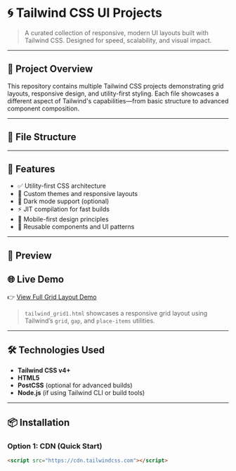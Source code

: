# 🌀 Tailwind CSS UI Projects

> A curated collection of responsive, modern UI layouts built with Tailwind CSS. Designed for speed, scalability, and visual impact.

---

## 📁 Project Overview

This repository contains multiple Tailwind CSS projects demonstrating grid layouts, responsive design, and utility-first styling. Each file showcases a different aspect of Tailwind's capabilities—from basic structure to advanced component composition.

---

## 📂 File Structure
---

## 🚀 Features

- ✅ Utility-first CSS architecture
- 🎨 Custom themes and responsive layouts
- 🌙 Dark mode support (optional)
- ⚡️ JIT compilation for fast builds
- 📱 Mobile-first design principles
- 🧩 Reusable components and UI patterns

---

## 📸 Preview

## 🌐 Live Demo

👉 [View Full Grid Layout Demo](https://saad-abu-sami.github.io/Tailwind-CSS-/tailwind_grid1.html)

> `tailwind_grid1.html` showcases a responsive grid layout using Tailwind’s `grid`, `gap`, and `place-items` utilities.

---

## 🛠️ Technologies Used

- **Tailwind CSS v4+**
- **HTML5**
- **PostCSS** (optional for advanced builds)
- **Node.js** (if using Tailwind CLI or build tools)

---

## 📦 Installation

### Option 1: CDN (Quick Start)

```html
<script src="https://cdn.tailwindcss.com"></script>
